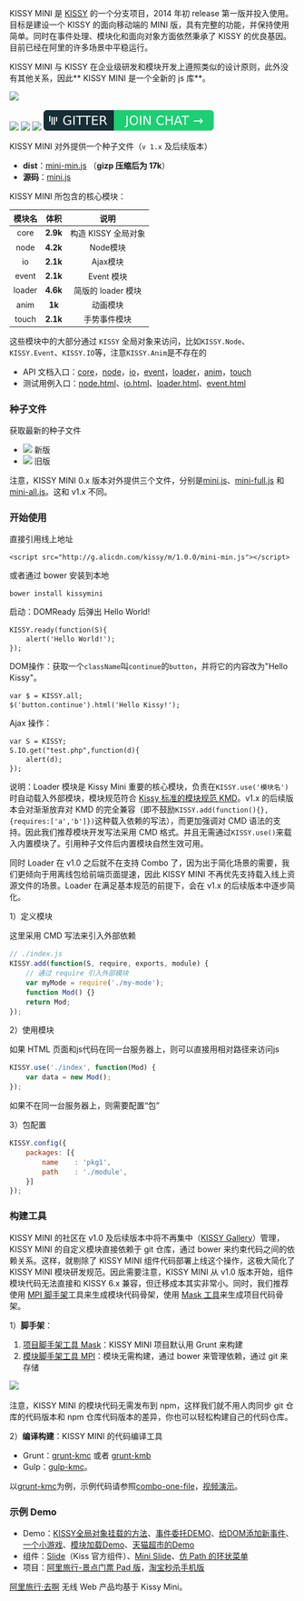 
KISSY MINI 是 [KISSY](http://docs.kissyui.com) 的一个分支项目，2014 年初 release 第一版并投入使用。目标是建设一个 KISSY 的面向移动端的 MINI 版，具有完整的功能，并保持使用简单。同时在事件处理、模块化和面向对象方面依然秉承了 KISSY 的优良基因。目前已经在阿里的许多场景中平稳运行。 

KISSY MINI 与 KISSY 在企业级研发和模块开发上遵照类似的设计原则，此外没有其他关系，因此** KISSY MINI 是一个全新的 js 库**。

<img src="https://gw.alicdn.com/tps/TB1N6CAJXXXXXXJXpXXXXXXXXXX-524-392.png" width="150" />

<span class="gitter">[![](https://badge.fury.io/bo/kissymini.svg)](http://badge.fury.io/bo/kissymini)
[![](https://img.shields.io/github/tag/kissymini/kissymini.github.io.svg)](http://github.com/kissymini/kissymini.github.io)
![](https://img.shields.io/badge/kissymini-available-green.svg?style=flat-square)
[![](/images/gitter.svg)](https://gitter.im/kissymini?utm_source=share-link&utm_medium=link&utm_campaign=share-link)</span>

KISSY MINI 对外提供一个种子文件（`v 1.x` 及后续版本）

- **dist**：[mini-min.js](http://g.alicdn.com/kissy/m/1.0.0/mini-min.js) （**gizp 压缩后为 17k**）
- **源码**：[mini.js](http://g.alicdn.com/kissy/m/1.0.0/mini.js)


KISSY MINI 所包含的核心模块：

| 模块名                 | 体积      | 说明			|
|:--------------------:|:--------------------:|:--------------------:|
| core             | **2.9k** | 构造 KISSY 全局对象  |
| node			| **4.2k** |Node模块   |
| io		| **2.1k** |Ajax模块   |
| event			| **2.1k** |Event 模块   |
| loader			| **4.6k**  |简版的 loader 模块	|
| anim			| **1k**			|动画模块   |
| touch 			| **2.1k**			|手势事件模块|

这些模块中的大部分通过 `KISSY` 全局对象来访问，比如`KISSY.Node`、`KISSY.Event`、`KISSY.IO`等，注意`KISSY.Anim`是不存在的

- API 文档入口：[core](./docs/core.html)，[node](./docs/node.html)，[io](./docs/io.html)，[event](./docs/event.html)，[loader](./docs/loader.html)，[anim](./docs/anim.html)，[touch](./docs/touch.html)
- 测试用例入口：[node.html](./tests/node.html)、[io.html](./tests/io.html)、[loader.html](./tests/loader.html)、[event.html](./tests/event.html)

### 种子文件

获取最新的种子文件 

- <a href="http://g.alicdn.com/kissy/m/1.0.0/mini-min.js" style="background:none" >![](https://img.shields.io/badge/kissy%20mini-1.0.0-green.svg)</a> 新版 
- <a href="http://g.alicdn.com/kissy/m/0.3.11/mini-full-min.js" style="background:none">![](https://img.shields.io/badge/kissy%20mini-0.3.11-orange.svg)</a> 旧版

注意，KISSY MINI 0.x 版本对外提供三个文件，分别是[mini.js](http://g.alicdn.com/kissy/m/0.3.11/mini-min.js)、[mini-full.js](http://g.alicdn.com/kissy/m/0.3.11/mini-full-min.js) 和 [mini-all.js](http://g.alicdn.com/kissy/m/0.3.11/mini-all-min.js)。这和 v1.x 不同。

### 开始使用

直接引用线上地址

	<script src="http://g.alicdn.com/kissy/m/1.0.0/mini-min.js"></script>

或者通过 bower 安装到本地

	bower install kissymini

启动：DOMReady 后弹出 Hello World!

	KISSY.ready(function(S){
	    alert('Hello World!');
	});

DOM操作：获取一个`className`叫`continue`的`button`，并将它的内容改为"Hello Kissy"。

	var $ = KISSY.all;
	$('button.continue').html('Hello Kissy!');

Ajax 操作：

	var S = KISSY;
	S.IO.get("test.php",function(d){
		alert(d);
	});

说明：Loader 模块是 Kissy Mini 重要的核心模块，负责在`KISSY.use('模块名')`时自动载入外部模块，模块规范符合 [Kissy 标准的模块规范 KMD](http://docs.kissyui.com/1.4/docs/html/guideline/kmd.html)。v1.x 的后续版本会对渐渐放弃对 KMD 的完全兼容（即不鼓励`KISSY.add(function(){},{requires:['a','b']})`这种载入依赖的写法），而更加强调对 CMD 语法的支持。因此我们推荐模块开发写法采用 CMD 格式。并且无需通过`KISSY.use()`来载入内置模块了。引用种子文件后内置模块自然生效可用。

同时 Loader 在 v1.0 之后就不在支持 Combo 了，因为出于简化场景的需要，我们更倾向于用离线包给前端页面提速，因此 KISSY MINI 不再优先支持载入线上资源文件的场景。Loader 在满足基本规范的前提下，会在 v1.x 的后续版本中逐步简化。

1）定义模块

这里采用 CMD 写法来引入外部依赖

``` javascript
// ./index.js
KISSY.add(function(S, require, exports, module) {
	// 通过 require 引入外部模块
	var myMode = require('./my-mode');
    function Mod() {}
    return Mod;
});
```

2）使用模块

如果 HTML 页面和js代码在同一台服务器上，则可以直接用相对路径来访问js

``` javascript
KISSY.use('./index', function(Mod) {
    var data = new Mod();
});

```

如果不在同一台服务器上，则需要配置“包”

3）包配置

``` javascript
KISSY.config({
    packages: [{
        name    : 'pkg1',
        path    : './module',
    }]
});
```

### 构建工具

KISSY MINI 的社区在 v1.0 及后续版本中将不再集中（[KISSY Gallery](http://kpm.taobao.net/)）管理，KISSY MINI 的自定义模块直接依赖于 git 仓库，通过 bower 来约束代码之间的依赖关系。这样，就剔除了 KISSY MINI 组件代码部署上线这个操作，这极大简化了 KISSY MINI 模块研发规范。因此需要注意，KISSY MINI 从 v1.0 版本开始，组件模块代码无法直接和 KISSY 6.x 兼容，但迁移成本其实非常小。同时，我们推荐使用 [MPI 脚手架](http://github.com/jayli/generator-mpi)工具来生成模块代码骨架，使用 [Mask 工具](http://github.com/jayli/generator-mask)来生成项目代码骨架。

1）**脚手架**：

1. [项目脚手架工具 Mask](http://github.com/jayli/generator-mask)：KISSY MINI 项目默认用 Grunt 来构建
1. [模块脚手架工具 MPI](http://github.com/jayli/generator-mpi)：模块无需构建，通过 bower 来管理依赖，通过 git 来存储

<img src="https://gw.alicdn.com/tps/TB10xPGJXXXXXb0XFXXXXXXXXXX-800-602.png" width="400" />

注意，KISSY MINI 的模块代码无需发布到 npm，这样我们就不用人肉同步 git 仓库的代码版本和 npm 仓库代码版本的差异，你也可以轻松构建自己的代码仓库。

2）**编译构建**：KISSY MINI 的代码编译工具

- Grunt：[grunt-kmc](https://github.com/daxingplay/grunt-kmc) 或者 [grunt-kmb](https://www.npmjs.com/package/grunt-kmb)
- Gulp：[gulp-kmc](https://www.npmjs.com/package/gulp-kmc)。

以[grunt-kmc](https://github.com/daxingplay/grunt-kmc)为例，示例代码请参照[combo-one-file](https://github.com/daxingplay/grunt-kmc/tree/master/example/combo-one-file)，[视频演示](http://asciinema.org/a/6732)。

### 示例 Demo

- Demo：[KISSY全局对象挂载的方法](./demo/api/kissy-api.html)、[事件委托DEMO](./demo/dump/delegate.html)、[给DOM添加新事件](./demo/dump/fx.html)、[一个小游戏](./demo/game/index.html)、[模块加载Demo](./demo/modules-loader/index.html)、[天猫超市的Demo](./demo/slide_and_lazyload/index.html)
- 组件：[Slide](http://kissygalleryteam.github.io/slide/1.3/demo/index.html)（Kiss 官方组件）、[Mini Slide](/demo/slide/index.htm)、[仿 Path 的环状菜单](/demo/ringnav/index.htm)
- 项目：[阿里旅行-景点门票 Pad 版](http://h5.m.taobao.com/trip/ticket/pad/search/index.html?ttid=703628@taobao_ipad_4.0)，[淘宝秒杀手机版](http://wapp.m.taobao.com/mseckill/index.html?host=h5.m.taobao.com)

[阿里旅行·去啊](http://h5.m.taobao.com/trip/home/index.html) 无线 Web 产品均基于 Kissy Mini。
